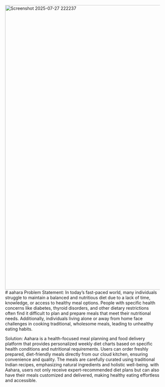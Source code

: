 <img width="1912" height="925" alt="Screenshot 2025-07-27 222237" src="https://github.com/user-attachments/assets/7b5e25ed-943b-4978-b41a-790a0c6a16be" />
# aahara
Problem Statement:
In today’s fast-paced world, many individuals struggle to maintain a balanced and nutritious diet due to a lack of time, knowledge, or access to healthy meal options. People with specific health concerns like diabetes, thyroid disorders, and other dietary restrictions often find it difficult to plan and prepare meals that meet their nutritional needs. Additionally, individuals living alone or away from home face challenges in cooking traditional, wholesome meals, leading to unhealthy eating habits.

Solution:
Aahara is a health-focused meal planning and food delivery platform that provides personalized weekly diet charts based on specific health conditions and nutritional requirements. Users can order freshly prepared, diet-friendly meals directly from our cloud kitchen, ensuring convenience and quality. The meals are carefully curated using traditional Indian recipes, emphasizing natural ingredients and holistic well-being.
with Aahara, users not only receive expert-recommended diet plans but can also have their meals customized and delivered, making healthy eating effortless and accessible.

